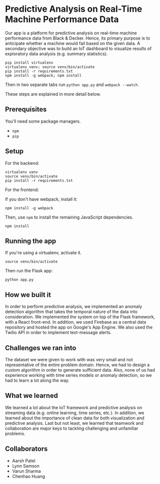 # Predictive Analysis on Real-Time Machine Performance Data

Our app is a platform for predictive analysis on real-time machine performance data from Black & Decker. Hence, its primary purpose is to anticipate whether a machine would fail based on the given data. A secondary objective was to build an IoT dashboard to visualize results of exploratory data analysis (e.g. summary statistics).

```
pip install virtualenv
virtualenv venv; source venv/bin/activate
pip install -r requirements.txt
npm install -g webpack; npm install
```

Then in two separate tabs run `python app.py` and `webpack --watch`. 

These steps are explained in more detail below.

## Prerequisites

You'll need some package managers.

- `npm`
- `pip`

## Setup

For the backend:

```
virtualenv venv
source venv/bin/activate
pip install -r requirements.txt
```

For the frontend:

If you don't have webpack, install it:

```
npm install -g webpack
```

Then, use `npm` to install the remaining JavaScript dependencies.

```
npm install
```

## Running the app

If you're using a virtualenv, activate it.

```
source venv/bin/activate
```

Then run the Flask app:

```
python app.py
```

## How we built it
In order to perform predictive analysis, we implemented an anomaly detection algorithm that takes the temporal nature of the data into consideration. We implemented the system on top of the Flask framework, with a React front-end. In addition, we used Firebase as a central data repository and hosted the app on Google's App Engine. We also used the Twilio API in order to implement text-message alerts.

## Challenges we ran into
The dataset we were given to work with was very small and not representative of the entire problem domain. Hence, we had to design a custom algorithm in order to generate sufficient data. Also, none of us had experience working with time series models or anomaly detection, so we had to learn a lot along the way.

## What we learned
We learned a lot about the IoT framework and predictive analysis on streaming data (e.g. online learning, time series, etc.). In addition, we learned about the importance of clean data for both visualization and predictive analysis. Last but not least, we learned that teamwork and collaboration are major keys to tackling challenging and unfamiliar problems.

## Collaborators
- Aarsh Patel 
- Lynn Samson
- Varun Sharma
- Chenhao Huang 

